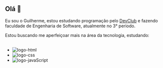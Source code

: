 ## Olá 👋

Eu sou o Guilherme, estou estudando programação pelo <a href="https://rodolfomori.com.br/devclub/" title="Site do DevClub" rel="nofollow">DevClub</a> e fazendo faculdade de Engenharia de Software, atualmente no 3° periodo.

Estou buscando me aperfeiçoar mais na área da tecnologia, estudando:
<br>
<br>
- <img src="https://img.shields.io/badge/HTML5-E34F26?style=for-the-badge&logo=html5&logoColor=white" alt="logo-html">
- <img src="https://img.shields.io/badge/CSS3-1572B6?style=for-the-badge&logo=css3&logoColor=white" alt="logo-css">
- <img src="https://img.shields.io/badge/JavaScript-F7DF1E?style=for-the-badge&logo=javascript&logoColor=black" alt="logo-javaScript">

